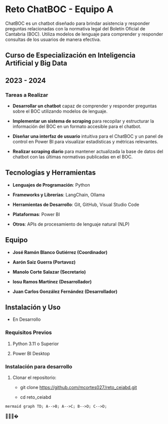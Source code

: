 ﻿# Reto ChatBOC - Equipo A



ChatBOC es un chatbot diseñado para brindar asistencia y responder preguntas relacionadas con la normativa legal del Boletín Oficial de Cantabria (BOC). Utiliza modelos de lenguaje para comprender y responder consultas de los usuarios de manera efectiva.



## Curso de Especialización en Inteligencia Artificial y Big Data

## 2023 - 2024



### Tareas a Realizar



- **Desarrollar un chatbot** capaz de comprender y responder preguntas sobre el BOC utilizando modelos de lenguaje.

- **Implementar un sistema de scraping** para recopilar y estructurar la información del BOC en un formato accesible para el chatbot.

- **Diseñar una interfaz de usuario** intuitiva para el ChatBOC y un panel de control en Power BI para visualizar estadísticas y métricas relevantes.

- **Realizar scraping diario** para mantener actualizada la base de datos del chatbot con las últimas normativas publicadas en el BOC.



## Tecnologías y Herramientas



- **Lenguajes de Programación**: Python

- **Frameworks y Librerías**: LangChain, Ollama

- **Herramientas de Desarrollo**: Git, GitHub, Visual Studio Code

- **Plataformas**: Power BI

- **Otros**: APIs de procesamiento de lenguaje natural (NLP)



## Equipo



- **José Ramón Blanco Gutiérrez (Coordinador)**

- **Aarón Saiz Guerra (Portavoz)**

- **Manolo Corte Salazar (Secretario)**

- **Iosu Ramos Martínez (Desarrollador)**

- **Juan Carlos González Fernández (Desarrollador)**



## Instalación y Uso



- En Desarrollo



### Requisitos Previos



1. Python 3.11 o Superior

2. Power BI Desktop



### Instalación para desarrollo



1. Clonar el repositorio:

   - git clone https://github.com/mcortes027/reto_ceiabd.git

   - cd reto_ceiabd


```mermaid graph TD; A-->B; A-->C; B-->D; C-->D; ```


഍⌍⌣�
